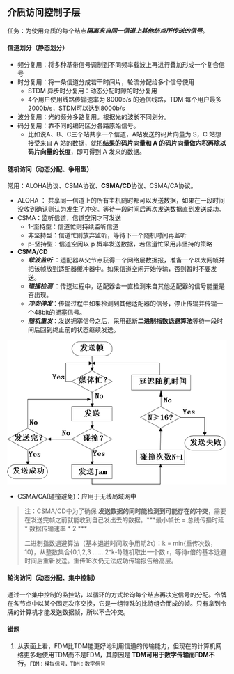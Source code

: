 ## 介质访问控制子层

任务：为使用介质的每个结点***隔离来自同一信道上其他结点所传送的信号***。

#### 信道划分（静态划分）

- 频分复用：将多种基带信号调制到不同频率载波上再进行叠加形成一个复合信号
- 时分复用：将一条信道分成若干时间片，轮流分配给多个信号使用
  - STDM 异步时分复用：动态分配时隙的时分复用
  - 4个用户使用线路传输速率为 8000b/s 的通信线路，TDM 每个用户最多2000b/s，STDM可以达到8000b/s
- 波分复用：光的频分多路复用。根据光的波长不同划分。
- 码分复用：靠不同的编码区分各路原始信号。
  - 比如说A、B、C三个站共享一个信道，A站发送的码片向量为 S，C 站想接受来自 A 站的数据，就把**结果的码片向量和 A 的码片向量做内积再除以码片向量的长度**，即可得到 A 发来的数据。

#### 随机访问（动态分配、争用型）

常用：ALOHA协议、CSMA协议、**CSMA/CD**协议、CSMA/CA协议。

- ALOHA ： 共享同一信道上的所有主机随时都可以发送数据，如果在一段时间没收到确认则认为发生了冲突。等待一段时间后再次发送数据直到发送成功。
- CSMA：监听信道，信道空闲才可发送
  - 1-坚持型：信道忙则持续监听信道
  - 非坚持型：信道忙则放弃监听，等待下一个随机时间再监听
  - p-坚持型：信道空闲以 p 概率发送数据，若信道忙采用非坚持的策略
- **CSMA/CD**                                                                                                                                                                                                                                                                                                                                                                                                                                                                                                                                                                                                                                                                                                                              
  - ***载波监听*** ：适配器从父节点获得一个网络层数据报，准备一个以太网帧并把该帧放到适配器缓冲器中。如果信道空闲开始传输，否则暂时不要发送。
  - ***碰撞检测*** ：传送过程中，适配器会一直检测来自其他适配器的信号能量是否出现。
  - ***冲突停发***：传输过程中如果检测到其他适配器的信号，停止传输并传输一个48bit的拥塞信号。
  - ***随机重发***：发送拥塞信号之后，采用截断**二进制指数退避算法**等待一段时间后回到终止前的状态继续发送。

![CSMA/CD流程图](./../assets\CSMA-CD流程图.png)

- CSMA/CA(碰撞避免)：应用于无线局域网中

> 注：CSMA/CD中为了确保 **发送数据的同时能检测到可能存在的冲突**，需要在发送完帧之前就能收到自己发出去的数据。***最小帧长 = 总线传播时延 * 数据传输速率 * 2 ***
>
> 二进制指数退避算法（基本退避时间取争用期2τ）：k = min{重传次数，10}，从整数集合{0,1,2,3 …… 2^k-1}随机取出一个数 r，等待r倍的基本退避时间后重新发送。重传16次仍无法成功传输报告给高层。

#### 轮询访问（动态分配、集中控制）

通过一个集中控制的监控站，以循环的方式轮询每个结点再决定信号的分配。令牌在各节点中以某个固定次序交换，它是一组特殊的比特组合而成的帧。只有拿到令牌的计算机才能发送数据帧，所以不会冲突。

#### 错题

1. 从表面上看，FDM比TDM能更好地利用信道的传输能力，但现在的计算机网络更多地使用TDM而不是FDM，其原因是 **TDM可用于数字传输而FDM不行**。`FDM：模拟信号，TDM：数字信号`

